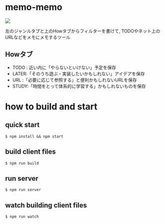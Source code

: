 # memo-memo

![](https://pbs.twimg.com/media/DZJ5Y7JU8AA0mOK.jpg)

左のジャンルタブと上のHowタブからフィルターを書けて,
TODOやネット上のURLなどをメモにメモするツール

## Howタブ
- TODO : 近い内に「やらないといけない」予定を保存
- LATER:「そのうち遊ぶ・実装したいかもしれない」アイデアを保存
- URL  :「必要に応じて参照する」と便利かもしれないURLを保存
- STUDY:「時間をとって体系的に学習する」かもしれないものを保存

# how to build and start

## quick start
`$ npm install && npm start`

## build client files
`$ npm run build`

## run server
`$ npm run server`

## watch building client files
`$ npm run watch`
